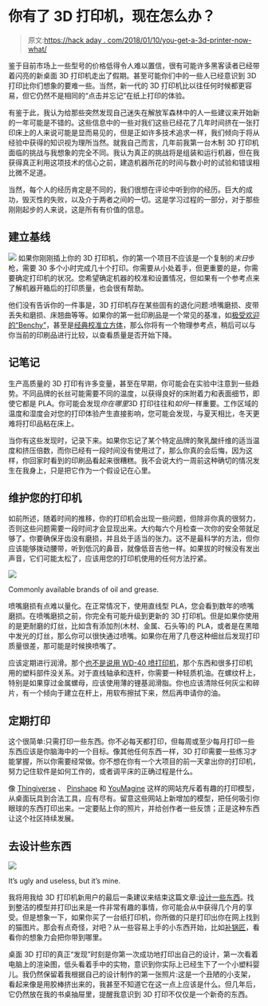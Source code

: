 # 你有了 3D 打印机，现在怎么办？

> 原文:[https://hack aday . com/2018/01/10/you-get-a-3d-printer-now-what/](https://hackaday.com/2018/01/10/you-got-a-3d-printer-now-what/)

鉴于目前市场上一些型号的价格低得令人难以置信，很有可能许多黑客读者已经带着闪亮的新桌面 3D 打印机走出了假期。甚至可能你们中的一些人已经意识到 3D 打印比你们想象的要难一些。当然，新一代的 3D 打印机比以往任何时候都更容易，但它仍然不是相同的“点击并忘记”在纸上打印的体验。

有鉴于此，我认为给那些突然发现自己迷失在解放军森林中的人一些建议来开始新的一年可能是不错的。这些信息中的一些对我们这些已经花了几年时间挤在一张打印床上的人来说可能是显而易见的，但是正如许多技术追求一样，我们倾向于将从经验中获得的知识视为理所当然。就我自己而言，几年前我第一台木制 3D 打印机面临的挑战与我想象的完全不同。我认为真正的挑战将是组装和运行机器，但在我获得真正利用这项技术的信心之前，建造机器所花的时间与数小时的试验和错误相比微不足道。

当然，每个人的经历肯定是不同的，我们很想在评论中听到你的经历。巨大的成功，毁灭性的失败，以及介于两者之间的一切。这是学习过程的一部分，对于那些刚刚起步的人来说，这是所有有价值的信息。

## 建立基线

[![](../Images/4644ffea5cf17ebfb6ec6b2749c6af86.png)](https://hackaday.com/wp-content/uploads/2018/01/3dnw_bench.jpg) 如果你刚刚插上你的 3D 打印机，你的第一个项目不应该是一个复制的*末日*步枪，需要 30 多个小时完成几十个打印。你需要从小处着手，但更重要的是，你需要确定打印机的状况。您希望确定机器的校准和设置情况，但如果有一个参考点来了解机器开箱后的打印质量，也会很有帮助。

他们没有告诉你的一件事是，3D 打印机存在某些固有的退化问题:喷嘴磨损、皮带丢失和磨损、床翘曲等等。如果你的第一批印刷品是一个常见的基准，如[极受欢迎的“Benchy”](http://www.3dbenchy.com)，甚至是[经典校准立方体](https://www.thingiverse.com/thing:1278865)，那么你将有一个物理参考点，稍后可以与你当前的印刷品进行比较，以查看质量是否开始下降。

## 记笔记

生产高质量的 3D 打印有许多变量，甚至在早期，你可能会在实验中注意到一些趋势。不同品牌的长丝可能需要不同的温度，以获得良好的床附着力和表面细节，即使它都是 PLA。你可能会发现*你在哪里*3D 打印往往和*如何*一样重要。工作区域的温度和湿度会对您的打印体验产生直接影响，您可能会发现，与夏天相比，冬天更难将打印品粘在床上。

当你有这些发现时，记录下来。如果你忘记了某个特定品牌的聚乳酸纤维的适当温度和挤压倍数，而你已经有一段时间没有使用过了，那么你真的会后悔，因为这样，你回家时看到的印刷品看起来很糟糕。我不会说大约一周前这种确切的情况发生在我身上，只是把它作为一个假设记在心里。

## 维护您的打印机

如前所述，随着时间的推移，你的打印机会出现一些问题，但除非你真的很努力，否则这些问题需要一段时间才会显现出来。大约每六个月检查一次你的安全带就足够了。你要确保牙齿没有磨损，并且处于适当的张力。这不是最科学的方法，但你应该能够拨动腰带，听到低沉的鼻音，就像低音吉他一样。如果拔的时候没有发出声音，它们可能太松了，应该用您的打印机使用的任何方法拧紧。

[![](../Images/ff4a972e1945339cd13a7b0d328baaa9.png)](https://hackaday.com/wp-content/uploads/2018/01/3dnw_lubes.jpg)

Commonly available brands of oil and grease.

喷嘴磨损有点难以量化。在正常情况下，使用直线型 PLA，您会看到数年的喷嘴磨损。在喷嘴磨损之前，你完全有可能升级到更新的 3D 打印机。但是如果你使用的是更耐磨的灯丝，比如含有添加剂(木材、金属、石头等)的 PLA，或者是在黑暗中发光的灯丝，那么你可以很快通过喷嘴。如果你在用了几卷这种细丝后发现打印质量很差，那可能是时候换喷嘴了。

应该定期进行润滑。那个[也不是说用 WD-40 喷打印机](https://hackaday.com/2016/05/17/beyond-wd-40-lubes-for-the-home-shop/)，那个东西和很多打印机用的塑料部件没关系。对于直线轴承和连杆，你需要一种轻质机油。在螺纹杆上，特别是如果穿过金属螺母，应该使用薄的锂基润滑脂。你也应该清除任何灰尘和碎片，有一个倾向于建立在杆上，用软布擦拭下来，然后再申请你的油。

## 定期打印

这个很简单:只需打印一些东西。你不必每天都打印，但每周或至少每月打印一些东西应该是你脑海中的一个目标。像其他任何东西一样，3D 打印需要一些练习才能掌握，所以你需要经常做。你不想在你有一个大项目的前一天拿出你的打印机，努力记住软件是如何工作的，或者调平床的正确过程是什么。

像 [Thingiverse](https://www.thingiverse.com) 、 [Pinshape](https://pinshape.com) 和 [YouMagine](https://www.youmagine.com) 这样的网站充斥着有趣的打印模型，从桌面玩具到合法工具，应有尽有。留意这些网站上新增加的模型，把任何吸引你眼球的东西打印出来。一定要贴上你的照片，并给创作者一些反馈；正是这种东西让这个社区持续发展。

## 去设计些东西

[![](../Images/22510fcb2f931913be44110fb6136e87.png)](https://hackaday.com/wp-content/uploads/2018/01/3dnw_baby.jpg)

It’s ugly and useless, but it’s mine.

我将用我给 3D 打印机新用户的最后一条建议来结束这篇文章:[设计一些东西](https://hackaday.com/2013/12/11/3d-printering-making-a-thing-with-openscad/)。找到整洁的模型并打印出来是一件非常有趣的事情，你可能会从中获得几个月的享受。但是想象一下，如果你买了一台纸打印机，你所做的只是打印出你在网上找到的猫图片。那会有点奇怪，对吧？从一些容易上手的小东西开始，比如[补锅匠](https://www.tinkercad.com)，看看你的想象力会把你带到哪里。

桌面 3D 打印的真正“发现”时刻是你第一次成功地打印出自己的设计，第一次看着电脑上的渲染图，低头看着手中的实物，意识到你实际上已经生下了一个小塑料婴儿。我仍然保留着我根据自己的设计制作的第一张照片:这是一个丑陋的小支架，看起来像是用胶棒挤出来的，我甚至不知道它在这一点上应该是什么。但几年后，它仍然放在我的书桌抽屉里，提醒我意识到 3D 打印不仅仅是一个新奇的东西。